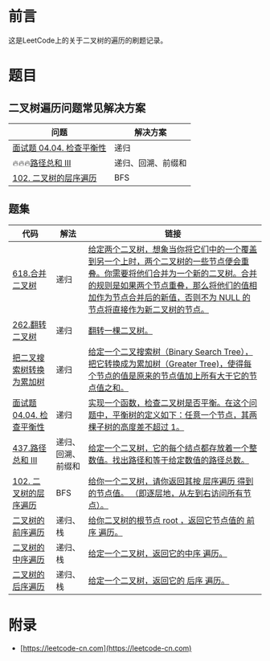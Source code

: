 # 前言

这是LeetCode上的关于二叉树的遍历的刷题记录。

# 题目

## 二叉树遍历问题常见解决方案

| 问题 | 解决方案 |
| ---- | ---- |
| [面试题 04.04. 检查平衡性](IsBalanced.java) |  递归 |
| 🔥🔥🔥[路径总和 III](PathSum.java) |  递归、回溯、前缀和 |
| [102. 二叉树的层序遍历](LevelOrder.java) |  BFS |

## 题集

| 代码 | 解法 | 链接 |
| ---- | ---- | ---- |
| [618.合并二叉树](MergeTrees.java) | 递归 | [给定两个二叉树，想象当你将它们中的一个覆盖到另一个上时，两个二叉树的一些节点便会重叠。你需要将他们合并为一个新的二叉树。合并的规则是如果两个节点重叠，那么将他们的值相加作为节点合并后的新值，否则不为 NULL 的节点将直接作为新二叉树的节点。](https://leetcode-cn.com/problems/merge-two-binary-trees/) |
| [262.翻转二叉树](InvertTree.java) |  递归 | [翻转一棵二叉树。](https://leetcode-cn.com/problems/invert-binary-tree/) |
| [把二叉搜索树转换为累加树](ConvertBST.java) | 递归 | [给定一个二叉搜索树（Binary Search Tree），把它转换成为累加树（Greater Tree)，使得每个节点的值是原来的节点值加上所有大于它的节点值之和。](https://leetcode-cn.com/problems/convert-bst-to-greater-tree/) |
| [面试题 04.04. 检查平衡性](IsBalanced.java) |  递归 | [实现一个函数，检查二叉树是否平衡。在这个问题中，平衡树的定义如下：任意一个节点，其两棵子树的高度差不超过 1。](https://leetcode-cn.com/problems/check-balance-lcci/) |
| [437.路径总和 III](PathSum.java) |  递归、回溯、前缀和 | [给定一个二叉树，它的每个结点都存放着一个整数值。找出路径和等于给定数值的路径总数。](https://leetcode-cn.com/problems/path-sum-iii/) |
| [102. 二叉树的层序遍历](LevelOrder.java) |  BFS | [给你一个二叉树，请你返回其按 层序遍历 得到的节点值。 （即逐层地，从左到右访问所有节点）。](https://leetcode-cn.com/problems/binary-tree-level-order-traversal/) |
| [二叉树的前序遍历](PreorderTraversal.java) |  递归、栈 | [给你二叉树的根节点 root ，返回它节点值的 前序 遍历。](https://leetcode-cn.com/problems/binary-tree-preorder-traversal/) |
| [二叉树的中序遍历](InorderTraversal.java) | 递归、栈 | [给定一个二叉树，返回它的中序 遍历。](https://leetcode-cn.com/problems/binary-tree-inorder-traversal/) |
| [二叉树的后序遍历](PostorderTraversal.java) |  递归、栈 | [给定一个二叉树，返回它的 后序 遍历。](https://leetcode-cn.com/problems/binary-tree-postorder-traversal/) |

# 附录

 - [https://leetcode-cn.com](https://leetcode-cn.com)